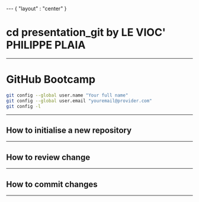 --- { "layout" : "center" }
# cd presentation_git by LE VIOC' PHILIPPE PLAIA

---

<!-- slides.md -->

# GitHub Bootcamp
```sh
git config --global user.name "Your full name"
git config --global user.email "youremail@provider.com"
git config -l
```
---

## How to initialise a new repository

---

## How to review change

---

## How to commit changes

---